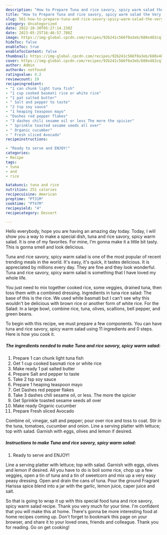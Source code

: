 ```yaml
---
description: "How to Prepare Tuna and rice savory, spicy warm salad the Very Delicious"
title: "How to Prepare Tuna and rice savory, spicy warm salad the Very Delicious"
slug: 561-how-to-prepare-tuna-and-rice-savory-spicy-warm-salad-the-very-delicious
category: Uncategorized
date: 2022-10-30T05:27:14.238Z
date: 2023-05-25T16:46:57.788Z
image: https://img-global.cpcdn.com/recipes/92b241c566f0a3eb/680x482cq70/tuna-and-rice-savory-spicy-warm-salad-recipe-main-photo.jpg
hideToc: false
enableToc: true
enableTocContent: false
thumbnail: https://img-global.cpcdn.com/recipes/92b241c566f0a3eb/680x482cq70/tuna-and-rice-savory-spicy-warm-salad-recipe-main-photo.jpg
cover: https://img-global.cpcdn.com/recipes/92b241c566f0a3eb/680x482cq70/tuna-and-rice-savory-spicy-warm-salad-recipe-main-photo.jpg
author: Admin
authorAv: notfound
ratingvalue: 4.2
reviewcount: 19
recipeingredient:
- "1 can chunk light tuna fish"
- "1 cup cooked basmati rice or white rice"
- "1 pat salted butter"
- " Salt and pepper to taste"
- "2 tsp soy sauce"
- "1 heaping teaspoon mayo"
- "Dashes red pepper flakes"
- "3 dashes chili sesame oil or less The more the spicier"
- " Sprinkle toasted sesame seeds all over"
- " Organic cucumber"
- " Fresh sliced Avocado"
recipeinstructions:

- "Ready to serve and ENJOY!"
categories:
- Recipe
tags:
- tuna
- and
- rice

katakunci: tuna and rice 
nutrition: 251 calories
recipecuisine: American
preptime: "PT31M"
cooktime: "PT47M"
recipeyield: "4"
recipecategory: Dessert

---
```



Hello everybody, hope you are having an amazing day today. Today, I will show you a way to make a special dish, tuna and rice savory, spicy warm salad. It is one of my favorites. For mine, I'm gonna make it a little bit tasty. This is gonna smell and look delicious.

Tuna and rice savory, spicy warm salad is one of the most popular of recent trending meals in the world. It's easy, it's quick, it tastes delicious. It is appreciated by millions every day. They are fine and they look wonderful. Tuna and rice savory, spicy warm salad is something that I have loved my whole life.

You just need to mix together cooked rice, some veggies, drained tuna, then toss them with a combined dressing. Ingredients in tuna rice salad: The base of this is the rice. We used white basmati but I can&#39;t see why this wouldn&#39;t be delicious with brown rice or another form of white rice. For the Salad: In a large bowl, combine rice, tuna, olives, scallions, bell pepper, and green beans.


To begin with this recipe, we must prepare a few components. You can have tuna and rice savory, spicy warm salad using 11 ingredients and 0 steps. Here is how you cook it.

<!--inarticleads1-->

##### The ingredients needed to make Tuna and rice savory, spicy warm salad:

1. Prepare 1 can chunk light tuna fish
1. Get 1 cup cooked basmati rice or white rice
1. Make ready 1 pat salted butter
1. Prepare  Salt and pepper to taste
1. Take 2 tsp soy sauce
1. Prepare 1 heaping teaspoon mayo
1. Get Dashes red pepper flakes
1. Take 3 dashes chili sesame oil, or less. The more the spicier
1. Get  Sprinkle toasted sesame seeds all over
1. Make ready  Organic cucumber
1. Prepare  Fresh sliced Avocado


Combine oil, vinegar, salt and pepper; pour over rice and toss to coat. Stir in the tuna, tomatoes, cucumber and onion. Line a serving platter with lettuce; top with salad. Garnish with eggs, olives and lemon if desired. 

<!--inarticleads2-->

##### Instructions to make Tuna and rice savory, spicy warm salad:


1. Ready to serve and ENJOY!

Line a serving platter with lettuce; top with salad. Garnish with eggs, olives and lemon if desired. All you have to do is boil some rice, chop up a few veggies, open a tin of tuna and a tin of sweetcorn and mix up a very easy peasy dressing. Open and drain the cans of tuna. Pour the ground Fragrant Harissa spice blend into a jar with the garlic, lemon juice, caper juice and salt. 

So that is going to wrap it up with this special food tuna and rice savory, spicy warm salad recipe. Thank you very much for your time. I'm confident that you will make this at home. There's gonna be more interesting food at home recipes coming up. Don't forget to bookmark this page on your browser, and share it to your loved ones, friends and colleague. Thank you for reading. Go on get cooking!
